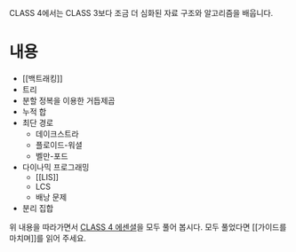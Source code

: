CLASS 4에서는 CLASS 3보다 조금 더 심화된 자료 구조와 알고리즘을 배웁니다.
# 내용
- [[백트래킹]]
- 트리
- 분할 정복을 이용한 거듭제곱
- 누적 합
- 최단 경로
    - 데이크스트라
    - 플로이드-워셜
    - 벨만-포드
- 다이나믹 프로그래밍
    - [[LIS]]
    - LCS
    - 배낭 문제
- 분리 집합

위 내용을 따라가면서 [CLASS 4 에센셜](https://solved.ac/class/3e)을 모두 풀어 봅시다.
모두 풀었다면 [[가이드를 마치며]]를 읽어 주세요.